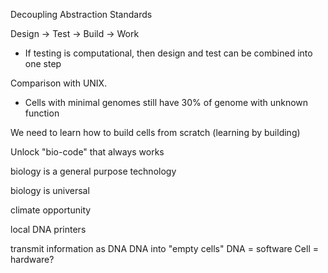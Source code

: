 Decoupling 
Abstraction
Standards

Design -> Test -> Build -> Work 
- If testing is computational, then design and test can be combined into one step 

Comparison with UNIX. 
- Cells with minimal genomes still have 30% of genome with unknown function 

We need to learn how to build cells from scratch (learning by building)

Unlock "bio-code" that always works  

biology is a general purpose technology 

biology is universal 

climate opportunity 

local DNA printers

transmit information as DNA 
DNA into "empty cells" 
DNA = software
Cell = hardware? 


